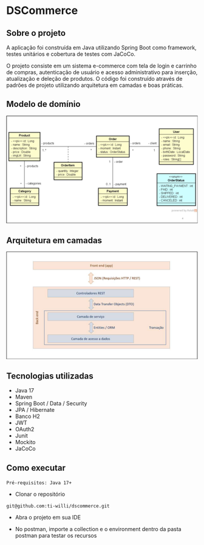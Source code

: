 # DSCommerce

## Sobre o projeto
A aplicação foi construída em Java utilizando Spring Boot como framework, testes unitários e cobertura de testes com JaCoCo. 

O projeto consiste em um sistema e-commerce com tela de login e carrinho de compras, autenticação de usuário e acesso administrativo para inserção, atualização e deleção de produtos. O código foi construído através de padrões de projeto utilizando arquitetura em camadas e boas práticas.

## Modelo de domínio
![Modelo de domínio](https://github.com/ti-willi/assets/blob/main/dscommerce/modelo%20dominio.png)

## Arquitetura em camadas
![Arquitetura em camadas](https://github.com/ti-willi/assets/blob/main/dscommerce/padrao%20camadas.png)

## Tecnologias utilizadas
- Java 17
- Maven
- Spring Boot / Data / Security
- JPA / Hibernate
- Banco H2
- JWT
- OAuth2
- Junit
- Mockito
- JaCoCo

## Como executar 
`Pré-requisitos: Java 17+`

- Clonar o repositório
```
git@github.com:ti-willi/dscommerce.git
```
- Abra o projeto em sua IDE

- No postman, importe a collection e o environment dentro da pasta postman para testar os recursos



